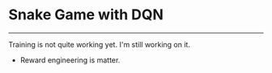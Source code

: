 # Snake Game with DQN

---

Training is not quite working yet. I'm still working on it.

- Reward engineering is matter.
